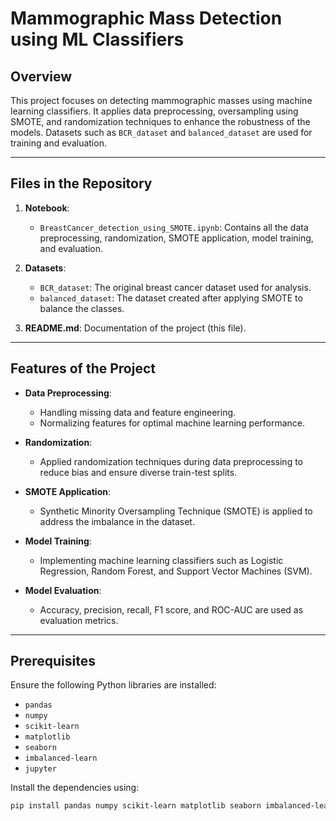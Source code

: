 # Mammographic Mass Detection using ML Classifiers

## Overview
This project focuses on detecting mammographic masses using machine learning classifiers. It applies data preprocessing, oversampling using SMOTE, and randomization techniques to enhance the robustness of the models. Datasets such as `BCR_dataset` and `balanced_dataset` are used for training and evaluation.

---

## Files in the Repository

1. **Notebook**:
   - `BreastCancer_detection_using_SMOTE.ipynb`: Contains all the data preprocessing, randomization, SMOTE application, model training, and evaluation.

2. **Datasets**:
   - `BCR_dataset`: The original breast cancer dataset used for analysis.
   - `balanced_dataset`: The dataset created after applying SMOTE to balance the classes.

3. **README.md**: Documentation of the project (this file).

---

## Features of the Project

- **Data Preprocessing**:
  - Handling missing data and feature engineering.
  - Normalizing features for optimal machine learning performance.

- **Randomization**:
  - Applied randomization techniques during data preprocessing to reduce bias and ensure diverse train-test splits.

- **SMOTE Application**:
  - Synthetic Minority Oversampling Technique (SMOTE) is applied to address the imbalance in the dataset.

- **Model Training**:
  - Implementing machine learning classifiers such as Logistic Regression, Random Forest, and Support Vector Machines (SVM).

- **Model Evaluation**:
  - Accuracy, precision, recall, F1 score, and ROC-AUC are used as evaluation metrics.

---

## Prerequisites

Ensure the following Python libraries are installed:
- `pandas`
- `numpy`
- `scikit-learn`
- `matplotlib`
- `seaborn`
- `imbalanced-learn`
- `jupyter`

Install the dependencies using:
```bash
pip install pandas numpy scikit-learn matplotlib seaborn imbalanced-learn
